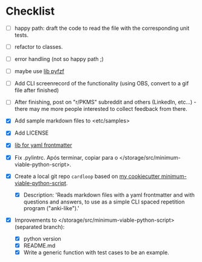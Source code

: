 # Checklist

- [ ] happy path: draft the code to read the file with the corresponding unit tests.

- [ ] refactor to classes.

- [ ] error handling (not so happy path ;)

- [ ] maybe use [lib pyfzf](https://github.com/nk412/pyfzf)

- [ ] Add CLI screenrecord of the functionality (using OBS, convert to a gif file after finished)

- [ ] After finishing, post on "r/PKMS" subreddit and others (LinkedIn, etc...) - there may me more people interested to collect feedback from there.

- [x] Add sample markdown files to <etc/samples>

- [x] Add LICENSE

- [x] [lib for yaml frontmatter](https://github.com/eyeseast/python-frontmatter)

- [x] Fix .pylintrc. Após terminar, copiar para o </storage/src/minimum-viable-python-script>.

- [x] Create a local git repo `cardloop` based on [my cookiecutter minimum-viable-python-script](https://github.com/tiagoprn/minimum-viable-python-script).
    - [x] Description: 'Reads markdown files with a yaml frontmatter and with questions and answers, to use as a simple CLI spaced repetition program ("anki-like").'

- [x] Improvements to </storage/src/minimum-viable-python-script> (separated branch):
	- [x] python version
	- [x] README.md
	- [x] Write a generic function with test cases to be an example.
